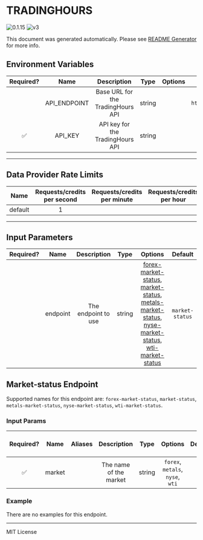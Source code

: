 # TRADINGHOURS

![0.1.15](https://img.shields.io/github/package-json/v/smartcontractkit/external-adapters-js?filename=packages/sources/tradinghours/package.json) ![v3](https://img.shields.io/badge/framework%20version-v3-blueviolet)

This document was generated automatically. Please see [README Generator](../../scripts#readme-generator) for more info.

## Environment Variables

| Required? |     Name     |            Description            |  Type  | Options |            Default             |
| :-------: | :----------: | :-------------------------------: | :----: | :-----: | :----------------------------: |
|           | API_ENDPOINT | Base URL for the TradingHours API | string |         | `https://api.tradinghours.com` |
|    ✅     |   API_KEY    | API key for the TradingHours API  | string |         |                                |

---

## Data Provider Rate Limits

|  Name   | Requests/credits per second | Requests/credits per minute | Requests/credits per hour | Note |
| :-----: | :-------------------------: | :-------------------------: | :-----------------------: | :--: |
| default |              1              |                             |                           |      |

---

## Input Parameters

| Required? |   Name   |     Description     |  Type  |                                                                                                                Options                                                                                                                 |     Default     |
| :-------: | :------: | :-----------------: | :----: | :------------------------------------------------------------------------------------------------------------------------------------------------------------------------------------------------------------------------------------: | :-------------: |
|           | endpoint | The endpoint to use | string | [forex-market-status](#market-status-endpoint), [market-status](#market-status-endpoint), [metals-market-status](#market-status-endpoint), [nyse-market-status](#market-status-endpoint), [wti-market-status](#market-status-endpoint) | `market-status` |

## Market-status Endpoint

Supported names for this endpoint are: `forex-market-status`, `market-status`, `metals-market-status`, `nyse-market-status`, `wti-market-status`.

### Input Params

| Required? |  Name  | Aliases |      Description       |  Type  |             Options              | Default | Depends On | Not Valid With |
| :-------: | :----: | :-----: | :--------------------: | :----: | :------------------------------: | :-----: | :--------: | :------------: |
|    ✅     | market |         | The name of the market | string | `forex`, `metals`, `nyse`, `wti` |         |            |                |

### Example

There are no examples for this endpoint.

---

MIT License
